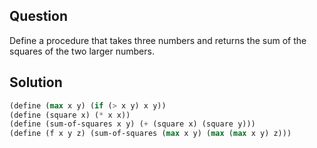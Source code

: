 Question
--------

Define a procedure that takes three numbers and returns the sum of the squares
of the two larger numbers.

Solution
--------
```scheme
(define (max x y) (if (> x y) x y))
(define (square x) (* x x))
(define (sum-of-squares x y) (+ (square x) (square y)))
(define (f x y z) (sum-of-squares (max x y) (max (max x y) z)))
```
